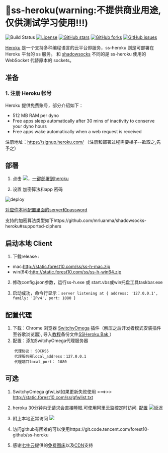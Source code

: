 
🚀ss-heroku(warning:不提供商业用途,仅供测试学习使用!!!)
====================================
![Build Status](https://img.shields.io/badge/build-sucess-cccfff.svg?style=popout-square&colorA=006699)
[![License](https://img.shields.io/github/license/Forest10/ss-heroku)](https://img.shields.io/github/license/Forest10/ss-heroku)
[![GitHub stars](https://img.shields.io/github/stars/Forest10/ss-heroku)](https://img.shields.io/github/stars/Forest10/ss-heroku)
[![GitHub forks](https://img.shields.io/github/forks/Forest10/ss-heroku)](https://img.shields.io/github/forks/Forest10/ss-heroku)
[![GitHub issues](https://img.shields.io/github/issues/Forest10/ss-heroku)](https://img.shields.io/github/issues/Forest10/ss-heroku)


[Heroku](https://www.heroku.com/) 是一个支持多种编程语言的云平台即服务，ss-heroku 则是可部署在 Heroku 平台的 ss 服务。
和 [shadowsocks](https://github.com/clowwindy/shadowsocks) 不同的是 ss-heroku 使用的 WebSocket 代替原本的 sockets。

## 准备

### 1. 注册 Heroku 帐号
Heroku 提供免费账号，部分介绍如下：
- 512 MB RAM per dyno
- Free apps sleep automatically after 30 mins of inactivity to conserve your dyno hours
- Free apps wake automatically when a web request is received


注册地址：https://signup.heroku.com/ （注册和部署过程需要梯子--欲取之,先予之）
## 部署
1. 点击 [![](https://www.herokucdn.com/deploy/button.png)](https://heroku.com/deploy?template=https://github.com/Forest10/ss-heroku.git/tree/master)，[一键部署到heroku](https://heroku.com/deploy?template=https://github.com/Forest10/ss-heroku.git/tree/master)


2. 设置 加密算法和app 密码

![deploy](http://public-img.forest10.com/ss/heroku-deploy-detail.jpg)

[](http://public-img.forest10.com/ss/heroku-deploy-detail.jpg)
[对应你本地配置里面的server和password](https://github.com/Forest10/ss-heroku/blob/master/config.json)

支持的加密算法类型如下https://github.com/mrluanma/shadowsocks-heroku#supported-ciphers

## 启动本地 Client
1. 下载release :
* mac:http://static.forest10.com/ss/ss-h-mac.zip
* win(64):http://static.forest10.com/ss/ss-h-win64.zip

2. 修改config.json参数，运行ss-h.exe 或 start.vbs或win托盘工具taskbar.exe

5. 启动成功，命令行显示：`server listening at { address: '127.0.0.1', family: 'IPv4', port: 1080 }`

## 配置代理
1. 下载：Chrome 浏览器 [SwitchyOmega](http://static.forest10.com/ss/SwitchyOmega.zip
) 插件（解压之后开发者模式安装插件至谷歌浏览器), 导入[教程](http://public-img.forest10.com/ss/switchyOmega-import-bak.png)备份文件[SSHeroku.Bak
](http://static.forest10.com/ss/SSHeroku.bak)）
2. 配置：添加SwitchyOmega代理服务器
```
    代理协议： SOCKS5
    代理服务器local_address：127.0.0.1 
    代理端口local_port： 1080 
```


## 可选
1. SwitchyOmega gfwList如果更新失败使用 ===>>> http://static.forest10.com/ss/gfwlist.txt
2. heroku 30分钟内无请求会直接睡眠.可使用阿里云监控定时访问.
[配置](http://public-img.forest10.com/ss/ali-monitor-4-wakeup-heroku-detail.png)
![延迟](http://public-img.forest10.com/ss/ali-monitor-4-wakeup-heroku.png)

3. 附上本地正常访问
 ![](http://public-img.forest10.com/ss/heroku-ss-local-client-show-detail-small.jpg)
4. 访问github有困难的可以使用https://git.code.tencent.com/forest10-github/ss-heroku
5. 感谢[七牛云](https://portal.qiniu.com/signup?code=1hkqx38g57yvm)提供的[免费图床](https://portal.qiniu.com/signup?code=1hkqx38g57yvm)以及[CDN](https://portal.qiniu.com/signup?code=1hkqx38g57yvm)支持
